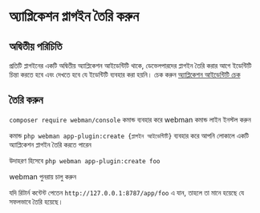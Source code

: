 # অ্যাপ্লিকেশন প্লাগইন তৈরি করুন

## অদ্বিতীয় পরিচিতি

প্রতিটি প্লাগইনের একটি অদ্বিতীয় অ্যাপ্লিকেশন আইডেন্টিটি থাকে, ডেভেলপারদের প্লাগইন তৈরি করার আগে ইডেন্টিটি চিন্তা করতে হবে এবং দেখতে হবে যে ইডেন্টিটি ব্যবহার করা হয়নি।
চেক করুন [অ্যাপ্লিকেশন আইডেন্টিটি চেক](https://www.workerman.net/app/check)

## তৈরি করুন

`composer require webman/console` কমান্ড ব্যবহার করে webman কমান্ড লাইন ইনস্টল করুন

কমান্ড `php webman app-plugin:create {প্লাগইন আইডেন্টিটি}` ব্যবহার করে আপনি লোকালে একটি অ্যাপ্লিকেশন প্লাগইন তৈরি করতে পারেন

উদাহরণ হিসেবে `php webman app-plugin:create foo`

webman পুনরায় চালু করুন

যদি রিটার্ন কন্টেন্ট পেতেন `http://127.0.0.1:8787/app/foo` এ যান, তাহলে তা মানে হয়েছে যে সফলভাবে তৈরি হয়েছে।

